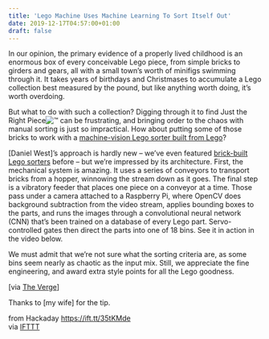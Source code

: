 ```yaml
---
title: 'Lego Machine Uses Machine Learning To Sort Itself Out'
date: 2019-12-17T04:57:00+01:00
draft: false
---
```


In our opinion, the primary evidence of a properly lived childhood is an enormous box of every conceivable Lego piece, from simple bricks to girders and gears, all with a small town’s worth of minifigs swimming through it. It takes years of birthdays and Christmases to accumulate a Lego collection best measured by the pound, but like anything worth doing, it’s worth overdoing.

But what to do with such a collection? Digging through it to find Just the Right Piece![™](https://s.w.org/images/core/emoji/12.0.0-1/72x72/2122.png) can be frustrating, and bringing order to the chaos with manual sorting is just so impractical. How about putting some of those bricks to work with a [machine-vision Lego sorter built from Lego](https://towardsdatascience.com/a-high-speed-computer-vision-pipeline-for-the-universal-lego-sorting-machine-253f5a690ef4)?

\[Daniel West\]’s approach is hardly new – we’ve even featured [brick-built Lego sorters](https://hackaday.com/2011/04/08/nxt-machine-sorts-lego-blocks-automatically/) before – but we’re impressed by its architecture. First, the mechanical system is amazing. It uses a series of conveyors to transport bricks from a hopper, winnowing the stream down as it goes. The final step is a vibratory feeder that places one piece on a conveyor at a time. Those pass under a camera attached to a Raspberry Pi, where OpenCV does background subtraction from the video stream, applies bounding boxes to the parts, and runs the images through a convolutional neural network (CNN) that’s been trained on a database of every Lego part. Servo-controlled gates then direct the parts into one of 18 bins. See it in action in the video below.

We must admit that we’re not sure what the sorting criteria are, as some bins seem nearly as chaotic as the input mix. Still, we appreciate the fine engineering, and award extra style points for all the Lego goodness.

\[via [The Verge](https://www.theverge.com/2019/12/11/21011792/lego-ai-universal-sorting-machine)\]

Thanks to \[my wife\] for the tip.

  
  
from Hackaday https://ift.tt/35tKMde  
via [IFTTT](https://ifttt.com/?ref=da&site=blogger)